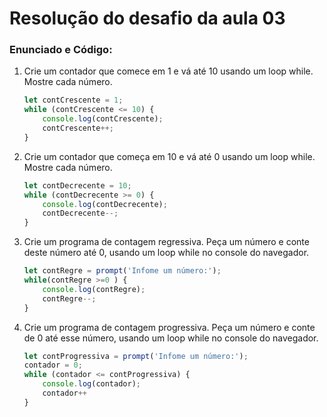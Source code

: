 # Resolução do desafio da aula 03

### Enunciado e Código:

1. Crie um contador que comece em 1 e vá até 10 usando um loop while. Mostre cada número.

   ```javascript
   let contCrescente = 1;
   while (contCrescente <= 10) {
       console.log(contCrescente);
       contCrescente++;
   }
   ```

2. Crie um contador que começa em 10 e vá até 0 usando um loop while. Mostre cada número.

   ```javascript
   let contDecrecente = 10;
   while (contDecrecente >= 0) {
       console.log(contDecrecente);
       contDecrecente--;
   }
   ```

3. Crie um programa de contagem regressiva. Peça um número e conte deste número até 0, usando um loop while no console do navegador.

   ```javascript
   let contRegre = prompt('Infome um número:');
   while(contRegre >=0 ) {
       console.log(contRegre);
       contRegre--;
   }
   ```

4. Crie um programa de contagem progressiva. Peça um número e conte de 0 até esse número, usando um loop while no console do navegador.

   ```javascript
   let contProgressiva = prompt('Infome um número:');
   contador = 0;
   while (contador <= contProgressiva) {
       console.log(contador);
       contador++
   }
   ```

